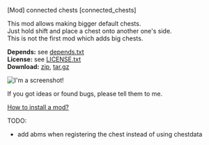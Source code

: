 [Mod] connected chests [connected_chests]

This mod allows making bigger default chests.  
Just hold shift and place a chest onto another one's side.  
This is not the first mod which adds big chests.

**Depends:** see [depends.txt](https://raw.githubusercontent.com/HybridDog/connected_chests/master/depends.txt)  
**License:** see [LICENSE.txt](https://raw.githubusercontent.com/HybridDog/connected_chests/master/LICENSE.txt)  
**Download:** [zip](https://github.com/HybridDog/connected_chests/archive/master.zip), [tar.gz](https://github.com/HybridDog/connected_chests/tarball/master)  

![I'm a screenshot!](http://wiki.minetest.net/images/d/d1/Connected_chest.png)

If you got ideas or found bugs, please tell them to me.

[How to install a mod?](http://wiki.minetest.net/Installing_Mods)


TODO:  
* add abms when registering the chest instead of using chestdata
